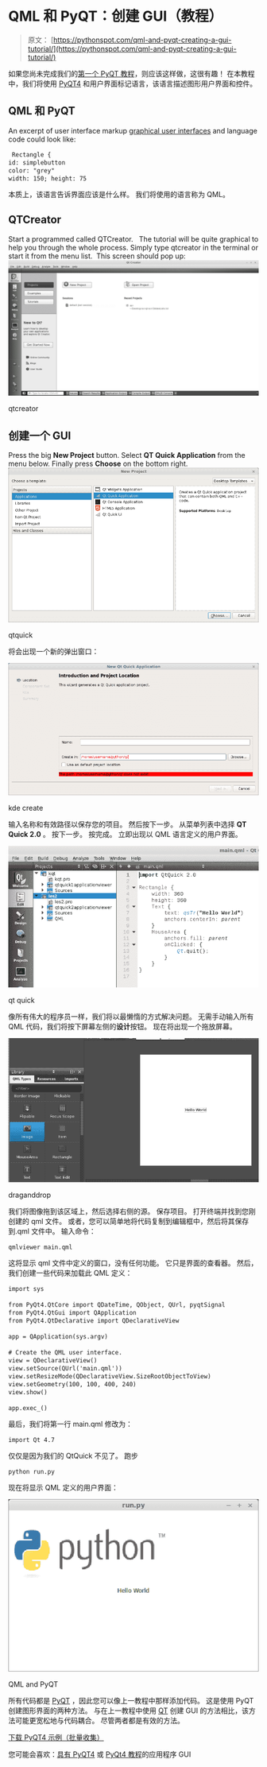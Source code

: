 # QML 和 PyQT：创建 GUI（教程）

> 原文： [https://pythonspot.com/qml-and-pyqt-creating-a-gui-tutorial/](https://pythonspot.com/qml-and-pyqt-creating-a-gui-tutorial/)

如果您尚未完成我们的[第一个 PyQT 教程](https://pythonspot.com/building-an-application-gui-with-pyqt-beginners-tutorial/)，则应该这样做，这很有趣！ 在本教程中，我们将使用 [PyQT4](https://pythonspot.com/pyqt4/) 和用户界面标记语言，该语言描述图形用户界面和控件。

## QML 和 PyQT

An excerpt of user interface markup [graphical user interfaces](https://pythonspot.com/gui/) and language code could look like:

```
 Rectangle {
id: simplebutton
color: "grey"
width: 150; height: 75

```

本质上，该语言告诉界面应该是什么样。 我们将使用的语言称为 QML。

## QTCreator

Start a programmed called QTCreator.   The tutorial will be quite graphical to help you through the whole process. Simply type qtcreator in the terminal or start it from the menu list.  This screen should pop up:![qtcreator](img/472f18a048e7f08feb788266c341bfd8.jpg)

qtcreator

## 创建一个 GUI

Press the big **New Project** button. Select **QT Quick Application** from the menu below. Finally press **Choose** on the bottom right. ![qtquick](img/a24879ba48cc2b7501b7b33c35f7dc27.jpg)

qtquick

将会出现一个新的弹出窗口：

![kde create](img/941e20c7d0c048025948f404e3fb4668.jpg)

kde create

输入名称和有效路径以保存您的项目。 然后按下一步。 从菜单列表中选择 **QT Quick 2.0** 。 按下一步。 按完成。 立即出现以 QML 语言定义的用户界面。

![qt quick](img/4d9da0a2b8e81110fd8f9c625e578502.jpg)

qt quick

像所有伟大的程序员一样，我们将以最懒惰的方式解决问题。 无需手动输入所有 QML 代码，我们将按下屏幕左侧的**设计**按钮。 现在将出现一个拖放屏幕。

![draganddrop](img/e22af26e044860eabf29f3813b1dfa8b.jpg)

draganddrop

我们将图像拖到该区域上，然后选择右侧的源。 保存项目。 打开终端并找到您刚创建的 qml 文件。 或者，您可以简单地将代码复制到编辑框中，然后将其保存到.qml 文件中。 输入命令：

```
qmlviewer main.qml

```

这将显示 qml 文件中定义的窗口，没有任何功能。 它只是界面的查看器。 然后，我们创建一些代码来加载此 QML 定义：

```
import sys

from PyQt4.QtCore import QDateTime, QObject, QUrl, pyqtSignal
from PyQt4.QtGui import QApplication
from PyQt4.QtDeclarative import QDeclarativeView

app = QApplication(sys.argv)

# Create the QML user interface.
view = QDeclarativeView()
view.setSource(QUrl('main.qml'))
view.setResizeMode(QDeclarativeView.SizeRootObjectToView)
view.setGeometry(100, 100, 400, 240)
view.show()

app.exec_()

```

最后，我们将第一行 main.qml 修改为：

```
import Qt 4.7

```

仅仅是因为我们的 QtQuick 不见了。 跑步

```
python run.py

```

现在将显示 QML 定义的用户界面：

![QML_PyQT](img/f8cf080d83de7cdd12b501d273967d21.jpg)

QML and PyQT

所有代码都是 [PyQT](https://pythonspot.com/pyqt4/) ，因此您可以像上一教程中那样添加代码。 这是使用 PyQT 创建图形界面的两种方法。 与在上一教程中使用 [QT](https://pythonspot.com/pyqt4/) 创建 GUI 的方法相比，该方法可能更宽松地与代码耦合。 尽管两者都是有效的方法。

[下载 PyQT4 示例（批量收集）](https://pythonspot.com/python-qt-examples/)

您可能会喜欢：[具有 PyQT4](https://pythonspot.com/building-an-application-gui-with-pyqt-beginners-tutorial/) 或 [PyQt4 教程](https://pythonspot.com/pyqt4/)的应用程序 GUI